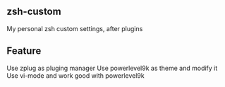 ## zsh-custom
My personal zsh custom settings, after plugins

## Feature
Use zplug as pluging manager
Use powerlevel9k as theme and modify it
Use vi-mode and work good with powerlevel9k
